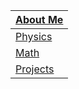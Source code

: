 | [About Me](./aboutme.md) |
|----------|
| [Physics](./Physics/physics_index)  |
| [Math](./Math/math_index)     |
| [Projects](./Projects/projects_index) | 
